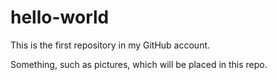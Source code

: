 # hello-world

This is the first repository in my GitHub account. 

Something, such as pictures, which will be placed in this repo.